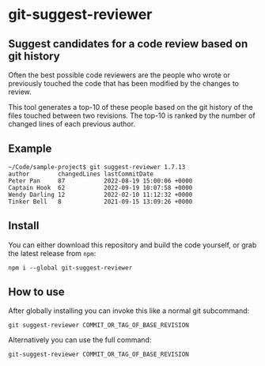# git-suggest-reviewer

## Suggest candidates for a code review based on git history

Often the best possible code reviewers are the people who wrote or previously
touched the code that has been modified by the changes to review.

This tool generates a top-10 of these people based on the git history of the
files touched between two revisions. The top-10 is ranked by the number of
changed lines of each previous author.

## Example

```
~/Code/sample-project$ git suggest-reviewer 1.7.13
author        changedLines lastCommitDate
Peter Pan     87           2022-08-19 15:00:06 +0000
Captain Hook  62           2022-09-19 10:07:58 +0000
Wendy Darling 12           2022-02-10 11:12:32 +0000
Tinker Bell   8            2021-09-15 13:09:26 +0000
```

## Install

You can either download this repository and build the code yourself, or grab the
latest release from `npm`:

```
npm i --global git-suggest-reviewer
```

## How to use

After globally installing you can invoke this like a normal git subcommand:

```
git suggest-reviewer COMMIT_OR_TAG_OF_BASE_REVISION
```

Alternatively you can use the full command:

```
git-suggest-reviewer COMMIT_OR_TAG_OF_BASE_REVISION
```
